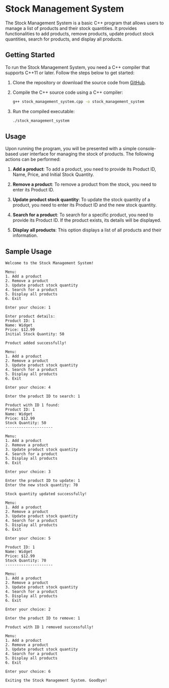 # Stock Management System

The Stock Management System is a basic C++ program that allows users to manage a list of products and their stock quantities. It provides functionalities to add products, remove products, update product stock quantities, search for products, and display all products.

## Getting Started

To run the Stock Management System, you need a C++ compiler that supports C++11 or later. Follow the steps below to get started:

1. Clone the repository or download the source code from [GitHub](https://github.com/AmrSayed0/stock-management-system).

2. Compile the C++ source code using a C++ compiler:

   ```bash
   g++ stock_management_system.cpp -o stock_management_system
   ```

3. Run the compiled executable:

   ```bash
   ./stock_management_system
   ```

## Usage

Upon running the program, you will be presented with a simple console-based user interface for managing the stock of products. The following actions can be performed:

1. **Add a product**: To add a product, you need to provide its Product ID, Name, Price, and Initial Stock Quantity.

2. **Remove a product**: To remove a product from the stock, you need to enter its Product ID.

3. **Update product stock quantity**: To update the stock quantity of a product, you need to enter its Product ID and the new stock quantity.

4. **Search for a product**: To search for a specific product, you need to provide its Product ID. If the product exists, its details will be displayed.

5. **Display all products**: This option displays a list of all products and their information.

## Sample Usage

```
Welcome to the Stock Management System!

Menu:
1. Add a product
2. Remove a product
3. Update product stock quantity
4. Search for a product
5. Display all products
6. Exit

Enter your choice: 1

Enter product details:
Product ID: 1
Name: Widget
Price: $12.99
Initial Stock Quantity: 50

Product added successfully!

Menu:
1. Add a product
2. Remove a product
3. Update product stock quantity
4. Search for a product
5. Display all products
6. Exit

Enter your choice: 4

Enter the product ID to search: 1

Product with ID 1 found:
Product ID: 1
Name: Widget
Price: $12.99
Stock Quantity: 50
---------------------

Menu:
1. Add a product
2. Remove a product
3. Update product stock quantity
4. Search for a product
5. Display all products
6. Exit

Enter your choice: 3

Enter the product ID to update: 1
Enter the new stock quantity: 70

Stock quantity updated successfully!

Menu:
1. Add a product
2. Remove a product
3. Update product stock quantity
4. Search for a product
5. Display all products
6. Exit

Enter your choice: 5

Product ID: 1
Name: Widget
Price: $12.99
Stock Quantity: 70
---------------------

Menu:
1. Add a product
2. Remove a product
3. Update product stock quantity
4. Search for a product
5. Display all products
6. Exit

Enter your choice: 2

Enter the product ID to remove: 1

Product with ID 1 removed successfully!

Menu:
1. Add a product
2. Remove a product
3. Update product stock quantity
4. Search for a product
5. Display all products
6. Exit

Enter your choice: 6

Exiting the Stock Management System. Goodbye!
```

